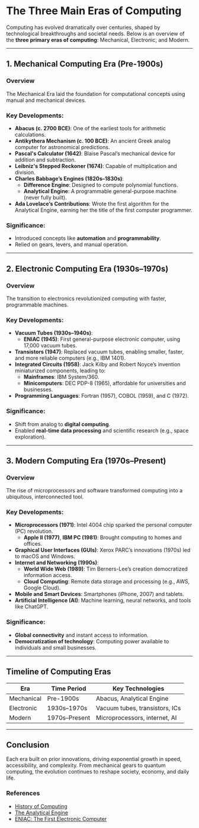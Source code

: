 # The Three Main Eras of Computing

Computing has evolved dramatically over centuries, shaped by technological breakthroughs and societal needs. Below is an overview of the **three primary eras of computing**: Mechanical, Electronic, and Modern.

---

## 1. Mechanical Computing Era (Pre-1900s)

### Overview
The Mechanical Era laid the foundation for computational concepts using manual and mechanical devices.

### Key Developments:
- **Abacus (c. 2700 BCE)**: One of the earliest tools for arithmetic calculations.
- **Antikythera Mechanism (c. 100 BCE)**: An ancient Greek analog computer for astronomical predictions.
- **Pascal's Calculator (1642)**: Blaise Pascal’s mechanical device for addition and subtraction.
- **Leibniz's Stepped Reckoner (1674)**: Capable of multiplication and division.
- **Charles Babbage’s Engines (1820s–1830s)**:
  - **Difference Engine**: Designed to compute polynomial functions.
  - **Analytical Engine**: A programmable general-purpose machine (never fully built).
- **Ada Lovelace’s Contributions**: Wrote the first algorithm for the Analytical Engine, earning her the title of the first computer programmer.

### Significance:
- Introduced concepts like **automation** and **programmability**.
- Relied on gears, levers, and manual operation.

---

## 2. Electronic Computing Era (1930s–1970s)

### Overview
The transition to electronics revolutionized computing with faster, programmable machines.

### Key Developments:
- **Vacuum Tubes (1930s–1940s)**:
  - **ENIAC (1945)**: First general-purpose electronic computer, using 17,000 vacuum tubes.
- **Transistors (1947)**: Replaced vacuum tubes, enabling smaller, faster, and more reliable computers (e.g., IBM 1401).
- **Integrated Circuits (1958)**: Jack Kilby and Robert Noyce’s invention miniaturized components, leading to:
  - **Mainframes**: IBM System/360.
  - **Minicomputers**: DEC PDP-8 (1965), affordable for universities and businesses.
- **Programming Languages**: Fortran (1957), COBOL (1959), and C (1972).

### Significance:
- Shift from analog to **digital computing**.
- Enabled **real-time data processing** and scientific research (e.g., space exploration).

---

## 3. Modern Computing Era (1970s–Present)

### Overview
The rise of microprocessors and software transformed computing into a ubiquitous, interconnected tool.

### Key Developments:
- **Microprocessors (1971)**: Intel 4004 chip sparked the personal computer (PC) revolution.
  - **Apple II (1977)**, **IBM PC (1981)**: Brought computing to homes and offices.
- **Graphical User Interfaces (GUIs)**: Xerox PARC’s innovations (1970s) led to macOS and Windows.
- **Internet and Networking (1990s)**:
  - **World Wide Web (1989)**: Tim Berners-Lee’s creation democratized information access.
  - **Cloud Computing**: Remote data storage and processing (e.g., AWS, Google Cloud).
- **Mobile and Smart Devices**: Smartphones (iPhone, 2007) and tablets.
- **Artificial Intelligence (AI)**: Machine learning, neural networks, and tools like ChatGPT.

### Significance:
- **Global connectivity** and instant access to information.
- **Democratization of technology**: Computing power available to individuals and small businesses.

---

## Timeline of Computing Eras

| Era                  | Time Period       | Key Technologies                     |
|----------------------|-------------------|---------------------------------------|
| Mechanical           | Pre-1900s         | Abacus, Analytical Engine            |
| Electronic           | 1930s–1970s       | Vacuum tubes, transistors, ICs       |
| Modern               | 1970s–Present     | Microprocessors, internet, AI        |

---

## Conclusion
Each era built on prior innovations, driving exponential growth in speed, accessibility, and complexity. From mechanical gears to quantum computing, the evolution continues to reshape society, economy, and daily life.

### References
- [History of Computing](https://www.computerhistory.org/)
- [The Analytical Engine](https://www.britannica.com/technology/Analytical-Engine)
- [ENIAC: The First Electronic Computer](https://www.smithsonianmag.com/history/the-brief-history-of-the-eniac-computer-3889120/)
